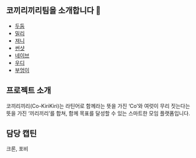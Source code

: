 ## 코끼리끼리팀을 소개합니다 🐘

- [두둠](/doodoom/README.md)
- [밀리](./millie/README.md)
- [져니](journey/README.md)
- [썬샷](./sunshot/README.md)
- [네이브](./nave/README.md)
- [우디](./woody/README.md)
- [부엉이](./booung/README.md)

## 프로젝트 소개
코끼리끼리(Co-KiriKiri)는 라틴어로 함께라는 뜻을 가진 ‘Co’와 여럿이 무리 짓는다는 뜻을 가진 ‘끼리끼리’를 합쳐, 함께 목표를 달성할 수 있는 스마트한 모임 플랫폼입니다.

## 담당 캡틴
크론, 포비
